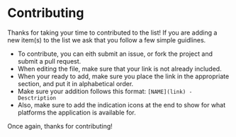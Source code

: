 # Contributing
Thanks for taking your time to contributed to the list! If you are adding a new item(s) to the list we ask that you follow a few simple guidlines.

* To contribute, you can eith submit an issue, or fork the project and submit a pull request.
* When editing the file, make sure that your link is not already included.
* When your ready to add, make sure you place the link in the appropriate section, and put it in alphabetical order.
* Make sure your addition follows this format: `[NAME](link) - Desctription`
* Also, make sure to add the indication icons at the end to show for what platforms the application is available for.

Once again, thanks for contributing!
